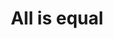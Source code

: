 ---
pid: LLP489
title: All is equal
location_transcription: Feltonville school of arts & sciences
zipcode: '19120'
outside_phl: 
neighborhood: Logan,Olney
age: '14'
age_range: 13-19
instagram: 
image_file_name: LLP_489.jpg
proposal_transcription: Meaning everyone is equal so tru not to be so judgemental
  about a look or personality of any kind of background.
topic: Human Rights,Inequality,Social Justice
topic_summary: 0, 0, 0
type: Conceptual
keywords_other: equality
credit: Serenity Varquez
image_labels: 
twitter: 
facebook: 
permalink: "/monuments/llp489/"
layout: item-page
---